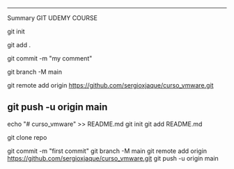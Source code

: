 
---
Summary GIT UDEMY COURSE 

git init

git add .

git commit -m "my comment"

git branch -M main

git remote add origin https://github.com/sergioxjaque/curso_vmware.git

git push -u origin main
---

echo "# curso_vmware" >> README.md
git init
git add README.md

git clone repo

git commit -m "first commit"
git branch -M main
git remote add origin https://github.com/sergioxjaque/curso_vmware.git
git push -u origin main